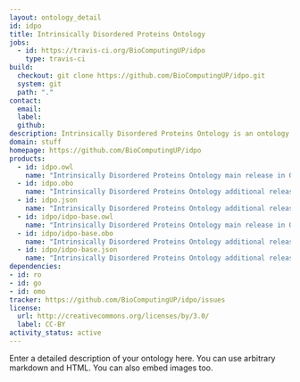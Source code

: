 ```yaml
---
layout: ontology_detail
id: idpo
title: Intrinsically Disordered Proteins Ontology
jobs:
  - id: https://travis-ci.org/BioComputingUP/idpo
    type: travis-ci
build:
  checkout: git clone https://github.com/BioComputingUP/idpo.git
  system: git
  path: "."
contact:
  email: 
  label: 
  github: 
description: Intrinsically Disordered Proteins Ontology is an ontology...
domain: stuff
homepage: https://github.com/BioComputingUP/idpo
products:
  - id: idpo.owl
    name: "Intrinsically Disordered Proteins Ontology main release in OWL format"
  - id: idpo.obo
    name: "Intrinsically Disordered Proteins Ontology additional release in OBO format"
  - id: idpo.json
    name: "Intrinsically Disordered Proteins Ontology additional release in OBOJSon format"
  - id: idpo/idpo-base.owl
    name: "Intrinsically Disordered Proteins Ontology main release in OWL format"
  - id: idpo/idpo-base.obo
    name: "Intrinsically Disordered Proteins Ontology additional release in OBO format"
  - id: idpo/idpo-base.json
    name: "Intrinsically Disordered Proteins Ontology additional release in OBOJSon format"
dependencies:
- id: ro
- id: go
- id: omo
tracker: https://github.com/BioComputingUP/idpo/issues
license:
  url: http://creativecommons.org/licenses/by/3.0/
  label: CC-BY
activity_status: active
---
```


Enter a detailed description of your ontology here. You can use arbitrary markdown and HTML.
You can also embed images too.

